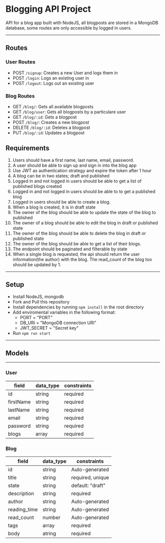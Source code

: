 # Blogging API Project

API for a blog app built with NodeJS, all blogposts are stored in a MongoDB database, some routes are only accessible by logged in users.

---

## Routes

### User Routes

- POST `/signup`: Creates a new User and logs them in
- POST `/login`: Logs an existing user in
- POST `/logout`: Logs out an existing user

### Blog Routes

- GET `/blog/`: Gets all available blogposts
- GET `/blog/user`: Gets all blogposts by a particulare user
- GET `/blog/:id`: Gets a blogpost
- POST `/blog/`: Creates a new blogpost
- DELETE `/blog/:id`: Deletes a blogpost
- PUT `/blog/:id`: Updates a blogpost

## Requirements

1. Users should have a first name, last name, email, password.
2. A user should be able to sign up and sign in into the blog app
3. Use JWT as authentication strategy and expire the token after 1 hour
4. A blog can be in two states; draft and published
5. Logged in and not logged in users should be able to get a list of published blogs created
6. Logged in and not logged in users should be able to to get a published blog
7. Logged in users should be able to create a blog.
8. When a blog is created, it is in draft state
9. The owner of the blog should be able to update the state of the blog to published
10. The owner of a blog should be able to edit the blog in draft or published state
11. The owner of the blog should be able to delete the blog in draft or published state
12. The owner of the blog should be able to get a list of their blogs.
13. The endpoint should be paginated and filterable by state
14. When a single blog is requested, the api should return the user information(the author) with the blog. The read_count of the blog too should be updated by 1.

---

## Setup

- Install NodeJS, mongodb
- Fork and Pull this repository
- Install dependencies by running `npm install` in the root directory
- Add enviromental variables in the following format:
  - PORT = "PORT"
  - DB_URI = "MongoDB connection URI"
  - JWT_SECRET = "Secret key"
- Run `npm run start`

---

## Models

---

### User

| field     | data_type | constraints           |
| --------- | --------- | --------------------- |
| id        | string    | required              |
| firstName | string    | required              |
| lastName  | string    | required              |
| email     | string    | required              |
| password  | string    | required              |
| blogs     | array     | required              |

### Blog

| field        | data_type | constraints      |
| ------------ | --------- | ---------------- |
| id           | string    | Auto-generated   |
| title        | string    | required, unique |
| state        | string    | default: "draft" |
| description  | string    | required         |
| author       | string    | Auto-generated   |
| reading_time | string    | Auto-generated   |
| read_count   | number    | Auto-generated   |
| tags         | array     | required         |
| body         | atring    | required         |


